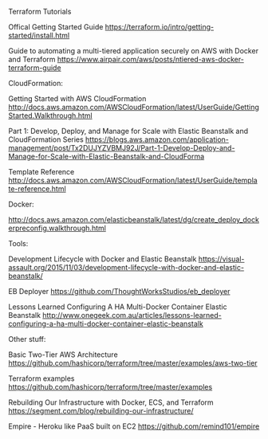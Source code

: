 Terraform Tutorials

Offical Getting Started Guide
https://terraform.io/intro/getting-started/install.html

Guide to automating a multi-tiered application securely on AWS with Docker and Terraform
https://www.airpair.com/aws/posts/ntiered-aws-docker-terraform-guide

CloudFormation:

Getting Started with AWS CloudFormation
http://docs.aws.amazon.com/AWSCloudFormation/latest/UserGuide/GettingStarted.Walkthrough.html

Part 1: Develop, Deploy, and Manage for Scale with Elastic Beanstalk and
CloudFormation Series
https://blogs.aws.amazon.com/application-management/post/Tx2DUJYZVBMJ92J/Part-1-Develop-Deploy-and-Manage-for-Scale-with-Elastic-Beanstalk-and-CloudForma

Template Reference
http://docs.aws.amazon.com/AWSCloudFormation/latest/UserGuide/template-reference.html

Docker:

http://docs.aws.amazon.com/elasticbeanstalk/latest/dg/create_deploy_dockerpreconfig.walkthrough.html

Tools: 

Development Lifecycle with Docker and Elastic Beanstalk
https://visual-assault.org/2015/11/03/development-lifecycle-with-docker-and-elastic-beanstalk/

EB Deployer
https://github.com/ThoughtWorksStudios/eb_deployer

Lessons Learned Configuring A HA Multi-Docker Container Elastic Beanstalk
http://www.onegeek.com.au/articles/lessons-learned-configuring-a-ha-multi-docker-container-elastic-beanstalk

Other stuff:

Basic Two-Tier AWS Architecture
https://github.com/hashicorp/terraform/tree/master/examples/aws-two-tier

Terraform examples
https://github.com/hashicorp/terraform/tree/master/examples

Rebuilding Our Infrastructure with Docker, ECS, and Terraform
https://segment.com/blog/rebuilding-our-infrastructure/

Empire - Heroku like PaaS built on EC2
https://github.com/remind101/empire
